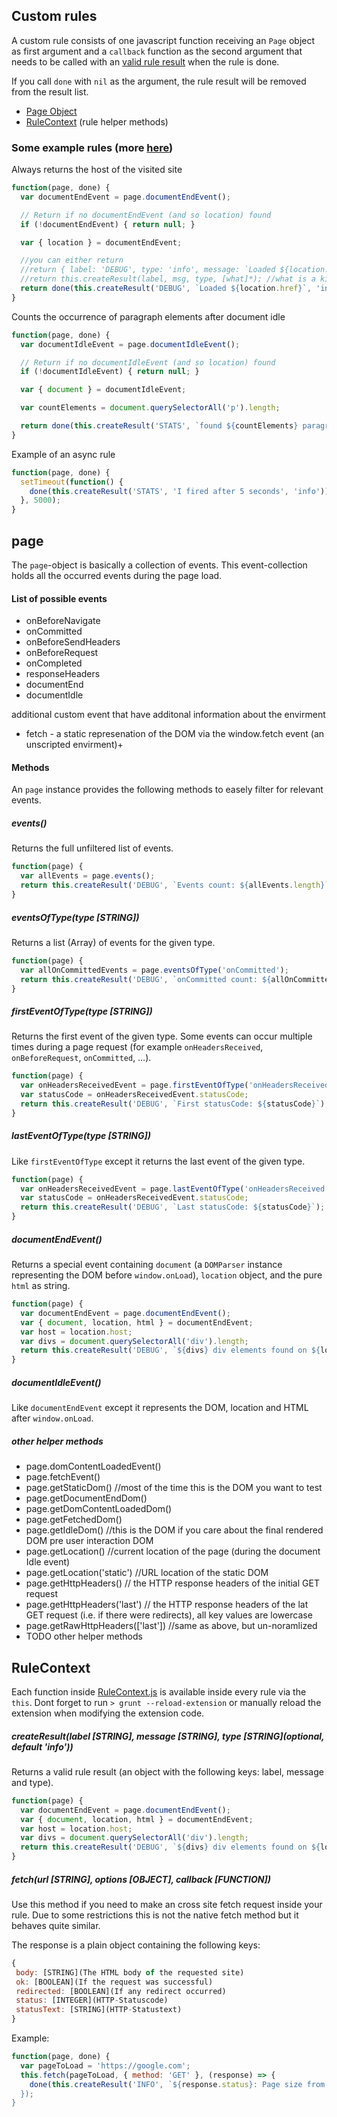 ## Custom rules

A custom rule consists of one javascript function receiving an `Page` object as first argument and a `callback` function as the second argument that needs to be called with an [valid rule result](#rulecontext) when the rule is done.

If you call `done` with `nil` as the argument, the rule result will be removed from the result list.

- [Page Object](#page)
- [RuleContext](#rulecontext) (rule helper methods)


### Some example rules (more [here](/sample-rules))

Always returns the host of the visited site

```javascript
function(page, done) {
  var documentEndEvent = page.documentEndEvent();

  // Return if no documentEndEvent (and so location) found
  if (!documentEndEvent) { return null; }

  var { location } = documentEndEvent;

  //you can either return
  //return { label: 'DEBUG', type: 'info', message: `Loaded ${location.href}`};
  //return this.createResult(label, msg, type, [what]*); //what is a kind of sublable attached to the front of the message
  return done(this.createResult('DEBUG', `Loaded ${location.href}`, 'info'));
}
```

Counts the occurrence of paragraph elements after document idle

```javascript
function(page, done) {
  var documentIdleEvent = page.documentIdleEvent();

  // Return if no documentIdleEvent (and so location) found
  if (!documentIdleEvent) { return null; }

  var { document } = documentIdleEvent;

  var countElements = document.querySelectorAll('p').length;

  return done(this.createResult('STATS', `found ${countElements} paragraph elements`));
}
```

Example of an async rule

```javascript
function(page, done) {
  setTimeout(function() {
    done(this.createResult('STATS', 'I fired after 5 seconds', 'info'));
  }, 5000);
}
```

## page

The `page`-object is basically a collection of events. This event-collection holds all the occurred events during the page load.

#### List of possible events

- onBeforeNavigate
- onCommitted
- onBeforeSendHeaders
- onBeforeRequest
- onCompleted
- responseHeaders
- documentEnd
- documentIdle

additional custom event that have additonal information about the envirment

- fetch - a static represenation of the DOM via the window.fetch event (an unscripted envirment)+



#### Methods

An `page` instance provides the following methods to easely filter for relevant events.

##### events()

Returns the full unfiltered list of events.

```javascript
function(page) {
  var allEvents = page.events();
  return this.createResult('DEBUG', `Events count: ${allEvents.length}`);
}
```

##### eventsOfType(type [STRING])

Returns a list (Array) of events for the given type.

```javascript
function(page) {
  var allOnCommittedEvents = page.eventsOfType('onCommitted');
  return this.createResult('DEBUG', `onCommitted count: ${allOnCommittedEvents.length}`);
}
```

##### firstEventOfType(type [STRING])

Returns the first event of the given type.
Some events can occur multiple times during a page request (for example `onHeadersReceived`, `onBeforeRequest`, `onCommitted`, …).

```javascript
function(page) {
  var onHeadersReceivedEvent = page.firstEventOfType('onHeadersReceived');
  var statusCode = onHeadersReceivedEvent.statusCode;
  return this.createResult('DEBUG', `First statusCode: ${statusCode}`);
}
```

##### lastEventOfType(type [STRING])

Like `firstEventOfType` except it returns the last event of the given type.

```javascript
function(page) {
  var onHeadersReceivedEvent = page.lastEventOfType('onHeadersReceived');
  var statusCode = onHeadersReceivedEvent.statusCode;
  return this.createResult('DEBUG', `Last statusCode: ${statusCode}`);
}
```

##### documentEndEvent()

Returns a special event containing `document` (a `DOMParser` instance representing the DOM before `window.onLoad`), `location` object, and the pure `html` as string.

```javascript
function(page) {
  var documentEndEvent = page.documentEndEvent();
  var { document, location, html } = documentEndEvent;
  var host = location.host;
  var divs = document.querySelectorAll('div').length;
  return this.createResult('DEBUG', `${divs} div elements found on ${location.host}`);
}
```

##### documentIdleEvent()

Like `documentEndEvent` except it represents the DOM, location and HTML after `window.onLoad`.


##### other helper methods

 - page.domContentLoadedEvent()
 - page.fetchEvent()
 - page.getStaticDom() //most of the time this is the DOM you want to test
 - page.getDocumentEndDom()
 - page.getDomContentLoadedDom()
 - page.getFetchedDom()
 - page.getIdleDom() //this is the DOM if you care about the final rendered DOM pre user interaction DOM
 - page.getLocation() //current location of the page (during the document Idle event)
 - page.getLocation('static') //URL location of the static DOM
 - page.getHttpHeaders() // the HTTP response headers of the initial GET request
 - page.getHttpHeaders('last') // the HTTP response headers of the lat GET request (i.e. if there were redirects), all key values are lowercase
 - page.getRawHttpHeaders(['last']) //same as above, but un-noramlized
 - TODO other helper methods




## RuleContext

Each function inside [RuleContext.js](/src/javascripts/utils/RuleContext.js) is available inside every rule via the `this`.
Dont forget to run `> grunt --reload-extension` or manually reload the extension when modifying the extension code.

##### createResult(label [STRING], message [STRING], type [STRING](optional, default 'info'))

Returns a valid rule result (an object with the following keys: label, message and type).

```javascript
function(page) {
  var documentEndEvent = page.documentEndEvent();
  var { document, location, html } = documentEndEvent;
  var host = location.host;
  var divs = document.querySelectorAll('div').length;
  return this.createResult('DEBUG', `${divs} div elements found on ${location.host}`);
}
```

##### fetch(url [STRING], options [OBJECT], callback [FUNCTION])

Use this method if you need to make an cross site fetch request inside your rule. Due to some restrictions this is not the native fetch method but it behaves quite similar.

The response is a plain object containing the following keys:

```javascript
{
 body: [STRING](The HTML body of the requested site)
 ok: [BOOLEAN](If the request was successful)
 redirected: [BOOLEAN](If any redirect occurred)
 status: [INTEGER](HTTP-Statuscode)
 statusText: [STRING](HTTP-Statustext)
}
```

Example:

```javascript
function(page, done) {
  var pageToLoad = 'https://google.com';
  this.fetch(pageToLoad, { method: 'GET' }, (response) => {
    done(this.createResult('INFO', `${response.status}: Page size from ${pageToLoad) is ${response.body.length}`));
  });
}
```

